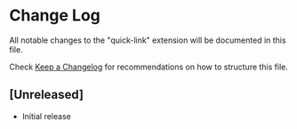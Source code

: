 # Change Log

All notable changes to the "quick-link" extension will be documented in this file.

Check [Keep a Changelog](http://keepachangelog.com/) for recommendations on how to structure this file.

## [Unreleased]

- Initial release